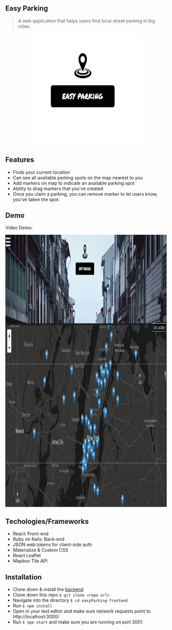 

## Easy Parking
> A web application that helps users find local street parking in big cities.

<p align="center"> 
  <img  src="https://github.com/speedy012/easyParking-frontend/blob/master/src/logo_image.png" height="350" width="350">
</p>

## Features
- Finds your current location 
- Can see all available parking spots on the map nearest to you
- Add markers on map to indicate an available parking spot
- Ability to drag markers that you've created
- Once you claim a parking, you can remove marker to let users know, you've taken the spot.

## Demo
Video Demo: <a href="https://www.youtube.com/watch?v=kLi46IS6Bc0&t=3s"></a>
<p align="center"> 
  <img  src="https://github.com/speedy012/easyParking-frontend/blob/master/src/screen%20shot.png" height="850" width="950">
</p>


## Techologies/Frameworks
- React: Front-end
- Ruby on Rails: Back-end
- JSON web tokens for client-side auth
- Materialize & Custom CSS
- React Leaflet 
- Mapbox Tile API

## Installation
- Clone down & install the [backend](https://github.com/speedy012/easyParking-backend)
- Clone down this repo
  `$ git clone <repo url>`
- Navigate into the directory
  `$ cd easyParking-frontend`
- Run `$ npm install`
- Open in your text editor and make sure network requests point to http://localhost:3000/
- Run `$ npm start` and make sure you are running on port 3001

